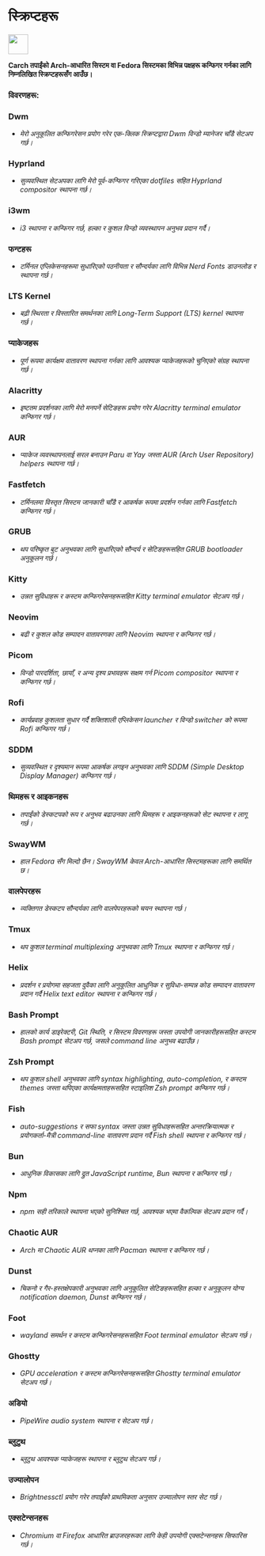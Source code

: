 # स्क्रिप्टहरू

<img src="https://cdn-icons-png.flaticon.com/128/3721/3721643.png" width="40" />

**Carch तपाईंको Arch-आधारित सिस्टम वा Fedora सिस्टमका विभिन्न पक्षहरू कन्फिगर गर्नका लागि निम्नलिखित स्क्रिप्टहरूसँग आउँछ।**

### विवरणहरू:

### Dwm
- *मेरो अनुकूलित कन्फिगरेसन प्रयोग गरेर एक-क्लिक स्क्रिप्टद्वारा Dwm विन्डो म्यानेजर चाँडै सेटअप गर्छ।*

### Hyprland
- *सुव्यवस्थित सेटअपका लागि मेरो पूर्व-कन्फिगर गरिएका dotfiles सहित Hyprland compositor स्थापना गर्छ।*

### i3wm
- *i3 स्थापना र कन्फिगर गर्छ, हल्का र कुशल विन्डो व्यवस्थापन अनुभव प्रदान गर्दै।*

### फन्टहरू
- *टर्मिनल एप्लिकेसनहरूमा सुधारिएको पठनीयता र सौन्दर्यका लागि विभिन्न Nerd Fonts डाउनलोड र स्थापना गर्छ।*

### LTS Kernel
- *बढ़ी स्थिरता र विस्तारित समर्थनका लागि Long-Term Support (LTS) kernel स्थापना गर्छ।*

### प्याकेजहरू
- *पूर्ण रूपमा कार्यक्षम वातावरण स्थापना गर्नका लागि आवश्यक प्याकेजहरूको चुनिएको संग्रह स्थापना गर्छ।*

### Alacritty
- *इष्टतम प्रदर्शनका लागि मेरो मनपर्ने सेटिङहरू प्रयोग गरेर Alacritty terminal emulator कन्फिगर गर्छ।*

### AUR
- *प्याकेज व्यवस्थापनलाई सरल बनाउन Paru वा Yay जस्ता AUR (Arch User Repository) helpers स्थापना गर्छ।*

### Fastfetch
- *टर्मिनलमा विस्तृत सिस्टम जानकारी चाँडै र आकर्षक रूपमा प्रदर्शन गर्नका लागि Fastfetch कन्फिगर गर्छ।*

### GRUB
- *थप परिष्कृत बुट अनुभवका लागि सुधारिएको सौन्दर्य र सेटिङहरूसहित GRUB bootloader अनुकूलन गर्छ।*

### Kitty
- *उन्नत सुविधाहरू र कस्टम कन्फिगरेसनहरूसहित Kitty terminal emulator सेटअप गर्छ।*

### Neovim
- *बढी र कुशल कोड सम्पादन वातावरणका लागि Neovim स्थापना र कन्फिगर गर्छ।*

### Picom
- *विन्डो पारदर्शिता, छायाँ, र अन्य दृश्य प्रभावहरू सक्षम गर्न Picom compositor स्थापना र कन्फिगर गर्छ।*

### Rofi
- *कार्यप्रवाह कुशलता सुधार गर्दै शक्तिशाली एप्लिकेसन launcher र विन्डो switcher को रूपमा Rofi कन्फिगर गर्छ।*

### SDDM
- *सुव्यवस्थित र दृश्यमान रूपमा आकर्षक लगइन अनुभवका लागि SDDM (Simple Desktop Display Manager) कन्फिगर गर्छ।*

### थिमहरू र आइकनहरू
- *तपाईंको डेस्कटपको रूप र अनुभव बढाउनका लागि थिमहरू र आइकनहरूको सेट स्थापना र लागू गर्छ।*

### SwayWM
- *हाल Fedora सँग मिल्दो छैन। SwayWM केवल Arch-आधारित सिस्टमहरूका लागि समर्थित छ।*

### वालपेपरहरू
- *व्यक्तिगत डेस्कटप सौन्दर्यका लागि वालपेपरहरूको चयन स्थापना गर्छ।*

### Tmux
- *थप कुशल terminal multiplexing अनुभवका लागि Tmux स्थापना र कन्फिगर गर्छ।*

### Helix
- *प्रदर्शन र प्रयोगमा सहजता दुवैका लागि अनुकूलित आधुनिक र सुविधा-सम्पन्न कोड सम्पादन वातावरण प्रदान गर्दै Helix text editor स्थापना र कन्फिगर गर्छ।*

### Bash Prompt
- *हालको कार्य डाइरेक्टरी, Git स्थिति, र सिस्टम विवरणहरू जस्ता उपयोगी जानकारीहरूसहित कस्टम Bash prompt सेटअप गर्छ, जसले command line अनुभव बढाउँछ।*

### Zsh Prompt
- *थप कुशल shell अनुभवका लागि syntax highlighting, auto-completion, र कस्टम themes जस्ता थपिएका कार्यक्षमताहरूसहित स्टाइलिश Zsh prompt कन्फिगर गर्छ।*

### Fish 
- *auto-suggestions र सफा syntax जस्ता उन्नत सुविधाहरूसहित अन्तरक्रियात्मक र प्रयोगकर्ता-मैत्री command-line वातावरण प्रदान गर्दै Fish shell स्थापना र कन्फिगर गर्छ।*

### Bun  
- *आधुनिक विकासका लागि द्रुत JavaScript runtime, Bun स्थापना र कन्फिगर गर्छ।*  

### Npm  
- *npm सही तरिकाले स्थापना भएको सुनिश्चित गर्छ, आवश्यक भएमा वैकल्पिक सेटअप प्रदान गर्दै।*  

### Chaotic AUR
- *Arch मा Chaotic AUR थप्नका लागि Pacman स्थापना र कन्फिगर गर्छ।*

### Dunst
- *चिकनो र गैर-हस्तक्षेपकारी अनुभवका लागि अनुकूलित सेटिङहरूसहित हल्का र अनुकूलन योग्य notification daemon, Dunst कन्फिगर गर्छ।*

### Foot
- *wayland समर्थन र कस्टम कन्फिगरेसनहरूसहित Foot terminal emulator सेटअप गर्छ।*

### Ghostty
- *GPU acceleration र कस्टम कन्फिगरेसनहरूसहित Ghostty terminal emulator सेटअप गर्छ।*

### अडियो
- *PipeWire audio system स्थापना र सेटअप गर्छ।*

### ब्लुटुथ
- *ब्लुटुथ आवश्यक प्याकेजहरू स्थापना र ब्लुटुथ सेटअप गर्छ।*

### उज्यालोपन 
- *Brightnessctl प्रयोग गरेर तपाईंको प्राथमिकता अनुसार उज्यालोपन स्तर सेट गर्छ।* 

### एक्सटेन्सनहरू
- *Chromium वा Firefox आधारित ब्राउजरहरूका लागि केही उपयोगी एक्सटेन्सनहरू सिफारिस गर्छ।*